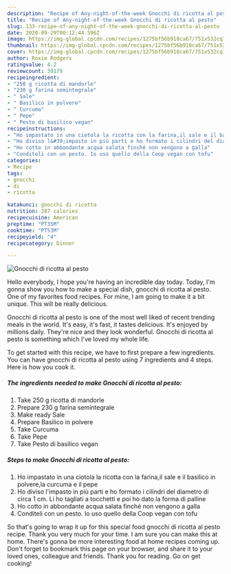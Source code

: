 ```yaml
---
description: "Recipe of Any-night-of-the-week Gnocchi di ricotta al pesto"
title: "Recipe of Any-night-of-the-week Gnocchi di ricotta al pesto"
slug: 133-recipe-of-any-night-of-the-week-gnocchi-di-ricotta-al-pesto
date: 2020-09-29T00:12:44.596Z
image: https://img-global.cpcdn.com/recipes/1275bf56b918ca67/751x532cq70/gnocchi-di-ricotta-al-pesto-recipe-main-photo.jpg
thumbnail: https://img-global.cpcdn.com/recipes/1275bf56b918ca67/751x532cq70/gnocchi-di-ricotta-al-pesto-recipe-main-photo.jpg
cover: https://img-global.cpcdn.com/recipes/1275bf56b918ca67/751x532cq70/gnocchi-di-ricotta-al-pesto-recipe-main-photo.jpg
author: Roxie Rodgers
ratingvalue: 4.2
reviewcount: 39179
recipeingredient:
- "250 g ricotta di mandorle"
- "230 g farina semintegrale"
- " Sale"
- " Basilico in polvere"
- " Curcuma"
- " Pepe"
- " Pesto di basilico vegan"
recipeinstructions:
- "Ho impastato in una ciotola la ricotta con la farina,il sale e il basilico in polvere,la curcuma e il pepe"
- "Ho diviso l&#39;impasto in più parti e ho formato i cilindri del diametro di circa 1 cm. Li ho tagliati a tocchetti e poi ho dato la forma di palline"
- "Ho cotto in abbondante acqua salata finché non vengono a galla"
- "Conditeli con un pesto. Io uso quello della Coop vegan con tofu"
categories:
- Recipe
tags:
- gnocchi
- di
- ricotta

katakunci: gnocchi di ricotta 
nutrition: 287 calories
recipecuisine: American
preptime: "PT35M"
cooktime: "PT53M"
recipeyield: "4"
recipecategory: Dinner

---
```



![Gnocchi di ricotta al pesto](https://img-global.cpcdn.com/recipes/1275bf56b918ca67/751x532cq70/gnocchi-di-ricotta-al-pesto-recipe-main-photo.jpg)

Hello everybody, I hope you're having an incredible day today. Today, I'm gonna show you how to make a special dish, gnocchi di ricotta al pesto. One of my favorites food recipes. For mine, I am going to make it a bit unique. This will be really delicious.



Gnocchi di ricotta al pesto is one of the most well liked of recent trending meals in the world. It's easy, it's fast, it tastes delicious. It's enjoyed by millions daily. They're nice and they look wonderful. Gnocchi di ricotta al pesto is something which I've loved my whole life.


To get started with this recipe, we have to first prepare a few ingredients. You can have gnocchi di ricotta al pesto using 7 ingredients and 4 steps. Here is how you cook it.

<!--inarticleads1-->

##### The ingredients needed to make Gnocchi di ricotta al pesto:

1. Take 250 g ricotta di mandorle
1. Prepare 230 g farina semintegrale
1. Make ready  Sale
1. Prepare  Basilico in polvere
1. Take  Curcuma
1. Take  Pepe
1. Take  Pesto di basilico vegan




<!--inarticleads2-->

##### Steps to make Gnocchi di ricotta al pesto:

1. Ho impastato in una ciotola la ricotta con la farina,il sale e il basilico in polvere,la curcuma e il pepe
1. Ho diviso l&#39;impasto in più parti e ho formato i cilindri del diametro di circa 1 cm. Li ho tagliati a tocchetti e poi ho dato la forma di palline
1. Ho cotto in abbondante acqua salata finché non vengono a galla
1. Conditeli con un pesto. Io uso quello della Coop vegan con tofu




So that's going to wrap it up for this special food gnocchi di ricotta al pesto recipe. Thank you very much for your time. I am sure you can make this at home. There's gonna be more interesting food at home recipes coming up. Don't forget to bookmark this page on your browser, and share it to your loved ones, colleague and friends. Thank you for reading. Go on get cooking!
